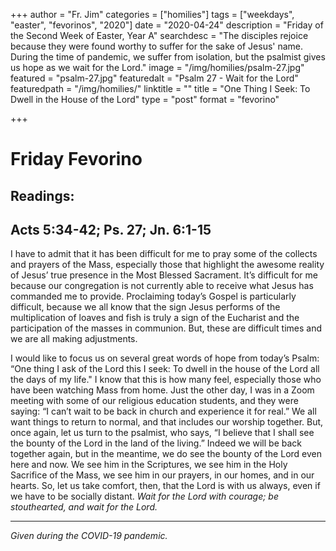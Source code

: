 +++
author = "Fr. Jim"
categories = ["homilies"]
tags = ["weekdays", "easter", "fevorinos", "2020"]
date = "2020-04-24"
description = "Friday of the Second Week of Easter, Year A"
searchdesc = "The disciples rejoice because they were found worthy to suffer for the sake of Jesus' name. During the time of pandemic, we suffer from isolation, but the psalmist gives us hope as we wait for the Lord."
image = "/img/homilies/psalm-27.jpg"
featured = "psalm-27.jpg"
featuredalt = "Psalm 27 - Wait for the Lord"
featuredpath = "/img/homilies/"
linktitle = ""
title = "One Thing I Seek: To Dwell in the House of the Lord"
type = "post"
format = "fevorino"

+++

# Friday Fevorino  
## Readings:  
## Acts 5:34-42; Ps. 27; Jn. 6:1-15

I have to admit that it has been difficult for me to pray some of the collects and prayers of the Mass, especially those that highlight the awesome reality of Jesus’ true presence in the Most Blessed Sacrament. It’s difficult for me because our congregation is not currently able to receive what Jesus has commanded me to provide. Proclaiming today’s Gospel is particularly difficult, because we all know that the sign Jesus performs of the multiplication of loaves and fish is truly a sign of the Eucharist and the participation of the masses in communion. But, these are difficult times and we are all making adjustments.

I would like to focus us on several great words of hope from today’s Psalm: “One thing I ask of the Lord this I seek: To dwell in the house of the Lord all the days of my life." I know that this is how many feel, especially those who have been watching Mass from home. Just the other day, I was in a Zoom meeting with some of our religious education students, and they were saying: “I can’t wait to be back in church and experience it for real.” We all want things to return to normal, and that includes our worship together. But, once again, let us turn to the psalmist, who says, “I believe that I shall see the bounty of the Lord in the land of the living.” Indeed we will be back together again, but in the meantime, we do see the bounty of the Lord even here and now. We see him in the Scriptures, we see him in the Holy Sacrifice of the Mass, we see him in our prayers, in our homes, and in our hearts. So, let us take comfort, then, that the Lord is with us always, even if we have to be socially distant. *Wait for the Lord with courage; be stouthearted, and wait for the Lord.*

---
*Given during the COVID-19 pandemic.*